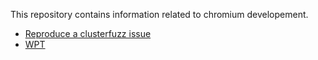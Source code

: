 This repository contains information related to chromium developement.

-  [Reproduce a clusterfuzz issue](https://github.com/abhijeetk/chromium-development/wiki/Clusterfuzz)
-  [WPT](https://github.com/abhijeetk/chromium-development/wiki/WPT)
